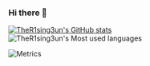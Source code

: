 ### Hi there 👋

<!--
**TheR1sing3un/TheR1sing3un** is a ✨ _special_ ✨ repository because its `README.md` (this file) appears on your GitHub profile.

Here are some ideas to get you started:

- 🔭 I’m currently working on ...
- 🌱 I’m currently learning ...
- 👯 I’m looking to collaborate on ...
- 🤔 I’m looking for help with ...
- 💬 Ask me about ...
- 📫 How to reach me: ...
- 😄 Pronouns: ...
- ⚡ Fun fact: ...
-->
[![TheR1sing3un's GitHub stats](https://github-readme-stats.vercel.app/api?username=TheR1sing3un)](https://github.com/anuraghazra/github-readme-stats)  
![TheR1sing3un's Most used languages](https://github-readme-stats.vercel.app/api/top-langs?username=TheR1sing3un&show_icons=true&count_private=true&theme=gotham)

![Metrics](https://metrics.lecoq.io/TheR1sing3un?template=classic&repositories=1&repositories=100&repositories.batch=100&repositories.forks=false&repositories.affiliations=owner&config.timezone=Asia%2FShanghai)
